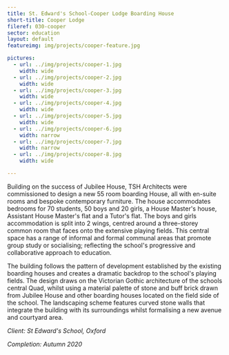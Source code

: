 ```yaml
---
title: St. Edward's School-Cooper Lodge Boarding House
short-title: Cooper Lodge
fileref: 030-cooper
sector: education
layout: default
featureimg: img/projects/cooper-feature.jpg

pictures:
  - url: ../img/projects/cooper-1.jpg
    width: wide
  - url: ../img/projects/cooper-2.jpg
    width: wide
  - url: ../img/projects/cooper-3.jpg
    width: wide
  - url: ../img/projects/cooper-4.jpg
    width: wide
  - url: ../img/projects/cooper-5.jpg
    width: wide
  - url: ../img/projects/cooper-6.jpg
    width: narrow
  - url: ../img/projects/cooper-7.jpg
    width: narrow
  - url: ../img/projects/cooper-8.jpg
    width: wide

---
```


Building on the success of Jubilee House, TSH Architects were commissioned to design a new 55 room boarding House, all with en-suite rooms and bespoke contemporary furniture. The house accommodates bedrooms for 70 students, 50 boys and 20 girls, a House Master's house, Assistant House Master's flat and a Tutor's flat. The boys and girls accommodation is split into 2 wings, centred around a three-storey common room that faces onto the extensive playing fields. This central space has a range of informal and formal communal areas that promote group study or socialising; reflecting the school's progressive and collaborative approach to education.

The building follows the pattern of development established by the existing boarding houses and creates a dramatic backdrop to the school's playing fields. The design draws on the Victorian Gothic architecture of the schools central Quad, whilst using a material palette of stone and buff brick drawn from Jubilee House and other boarding houses located on the field side of the school. The landscaping scheme features curved stone walls that integrate the building with its surroundings whilst formalising a new avenue and courtyard area.

*Client: St Edward's School, Oxford*

*Completion: Autumn 2020*
